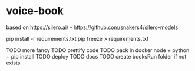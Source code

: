 # voice-book

based on https://silero.ai/ - https://github.com/snakers4/silero-models


pip install -r requirements.txt
pip freeze > requirements.txt



TODO more fancy
TODO prettify code
TODO pack in docker node + python + pip install
TODO deploy
TODO docs
TODO create booksRun folder if not exists
